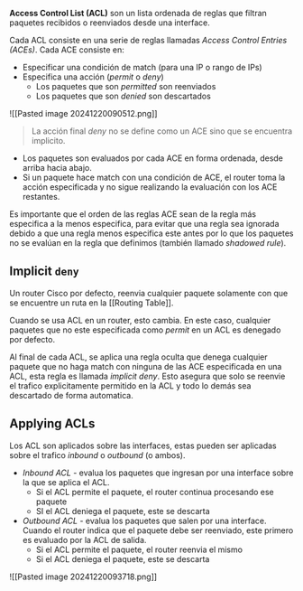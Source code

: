 **Access Control List (ACL)** son un lista ordenada de reglas que filtran paquetes recibidos o reenviados desde una interface.

Cada ACL consiste en una serie de reglas llamadas _Access Control Entries (ACEs)_. Cada ACE consiste en:
- Especificar una condición de match (para una IP o rango de IPs)
- Especifica una acción (_permit_ o _deny_)
	- Los paquetes que son _permitted_ son reenviados 
	- Los paquetes que son _denied_ son descartados 

![[Pasted image 20241220090512.png]]

> La acción final _deny_ no se define como un ACE sino que se encuentra implicito.

- Los paquetes son evaluados por cada ACE en forma ordenada, desde arriba hacia abajo.
- Si un paquete hace match con una condición de ACE, el router toma la acción especificada y no sigue realizando la evaluación con los ACE restantes. 

Es importante que el orden de las reglas ACE sean de la regla más especifica a la menos especifica, para evitar que una regla sea ignorada debido a que una regla menos especifica este antes por lo que los paquetes no se evalúan en la regla que definimos (también llamado _shadowed rule_).

## Implicit `deny`
Un router Cisco por defecto, reenvia cualquier paquete solamente con que se encuentre un ruta en la [[Routing Table]].

Cuando se usa ACL en un router, esto cambia. En este caso, cualquier paquetes que no este especificada como _permit_ en un ACL es denegado por defecto. 

Al final de cada ACL, se aplica una regla oculta que denega cualquier paquete que no haga match con ninguna de las ACE especificada en una ACL, esta regla es llamada _implicit deny_. Esto asegura que solo se reenvie el trafico explicitamente permitido en la ACL y todo lo demás sea descartado de forma automatica. 

## Applying ACLs 
Los ACL son aplicados sobre las interfaces, estas pueden ser aplicadas sobre el trafico _inbound_ o _outbound_ (o ambos).
- _Inbound ACL_ - evalua los paquetes que ingresan por una interface sobre la que se aplica el ACL. 
	- Si el ACL permite el paquete, el router continua procesando ese paquete 
	- SI el ACL deniega el paquete, este se descarta 
- _Outbound ACL_ - evalua los paquetes que salen por una interface. Cuando el router indica que el paquete debe ser reenviado, este primero es evaluado por la ACL de salida.  
	- Si el ACL permite el paquete, el router reenvia el mismo 
	- Si el ACL deniega el paquete, este se descarta 

![[Pasted image 20241220093718.png]]

